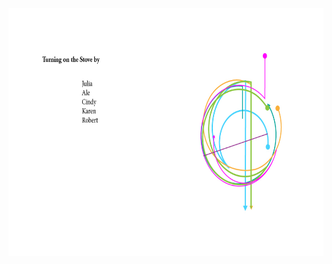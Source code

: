 <img src="https://github.com/emilybaro/Thesis/blob/master/Medium_3.jpg" width="612" height = "396"/>
